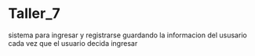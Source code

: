 # Taller_7

sistema para ingresar y registrarse guardando la informacion del ususario cada vez que el usuario decida ingresar
